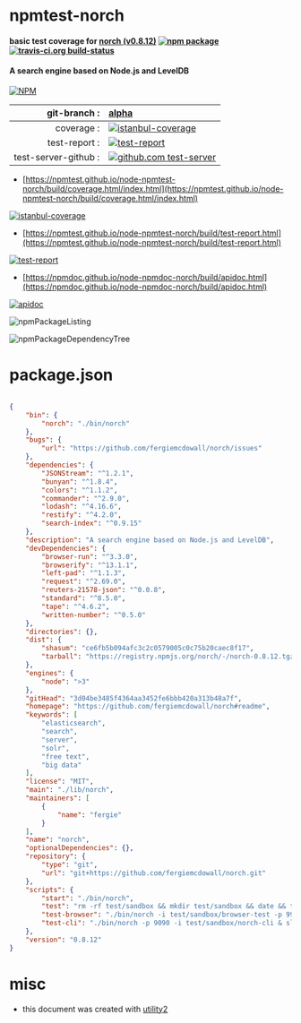# npmtest-norch

#### basic test coverage for  [norch (v0.8.12)](https://github.com/fergiemcdowall/norch#readme)  [![npm package](https://img.shields.io/npm/v/npmtest-norch.svg?style=flat-square)](https://www.npmjs.org/package/npmtest-norch) [![travis-ci.org build-status](https://api.travis-ci.org/npmtest/node-npmtest-norch.svg)](https://travis-ci.org/npmtest/node-npmtest-norch)

#### A search engine based on Node.js and LevelDB

[![NPM](https://nodei.co/npm/norch.png?downloads=true&downloadRank=true&stars=true)](https://www.npmjs.com/package/norch)

| git-branch : | [alpha](https://github.com/npmtest/node-npmtest-norch/tree/alpha)|
|--:|:--|
| coverage : | [![istanbul-coverage](https://npmtest.github.io/node-npmtest-norch/build/coverage.badge.svg)](https://npmtest.github.io/node-npmtest-norch/build/coverage.html/index.html)|
| test-report : | [![test-report](https://npmtest.github.io/node-npmtest-norch/build/test-report.badge.svg)](https://npmtest.github.io/node-npmtest-norch/build/test-report.html)|
| test-server-github : | [![github.com test-server](https://npmtest.github.io/node-npmtest-norch/GitHub-Mark-32px.png)](https://npmtest.github.io/node-npmtest-norch/build/app/index.html) | | build-artifacts : | [![build-artifacts](https://npmtest.github.io/node-npmtest-norch/glyphicons_144_folder_open.png)](https://github.com/npmtest/node-npmtest-norch/tree/gh-pages/build)|

- [https://npmtest.github.io/node-npmtest-norch/build/coverage.html/index.html](https://npmtest.github.io/node-npmtest-norch/build/coverage.html/index.html)

[![istanbul-coverage](https://npmtest.github.io/node-npmtest-norch/build/screenCapture.buildCi.browser.%252Ftmp%252Fbuild%252Fcoverage.lib.html.png)](https://npmtest.github.io/node-npmtest-norch/build/coverage.html/index.html)

- [https://npmtest.github.io/node-npmtest-norch/build/test-report.html](https://npmtest.github.io/node-npmtest-norch/build/test-report.html)

[![test-report](https://npmtest.github.io/node-npmtest-norch/build/screenCapture.buildCi.browser.%252Ftmp%252Fbuild%252Ftest-report.html.png)](https://npmtest.github.io/node-npmtest-norch/build/test-report.html)

- [https://npmdoc.github.io/node-npmdoc-norch/build/apidoc.html](https://npmdoc.github.io/node-npmdoc-norch/build/apidoc.html)

[![apidoc](https://npmdoc.github.io/node-npmdoc-norch/build/screenCapture.buildCi.browser.%252Ftmp%252Fbuild%252Fapidoc.html.png)](https://npmdoc.github.io/node-npmdoc-norch/build/apidoc.html)

![npmPackageListing](https://npmtest.github.io/node-npmtest-norch/build/screenCapture.npmPackageListing.svg)

![npmPackageDependencyTree](https://npmtest.github.io/node-npmtest-norch/build/screenCapture.npmPackageDependencyTree.svg)



# package.json

```json

{
    "bin": {
        "norch": "./bin/norch"
    },
    "bugs": {
        "url": "https://github.com/fergiemcdowall/norch/issues"
    },
    "dependencies": {
        "JSONStream": "^1.2.1",
        "bunyan": "^1.8.4",
        "colors": "^1.1.2",
        "commander": "^2.9.0",
        "lodash": "^4.16.6",
        "restify": "^4.2.0",
        "search-index": "^0.9.15"
    },
    "description": "A search engine based on Node.js and LevelDB",
    "devDependencies": {
        "browser-run": "^3.3.0",
        "browserify": "^13.1.1",
        "left-pad": "^1.1.3",
        "request": "^2.69.0",
        "reuters-21578-json": "^0.0.8",
        "standard": "^8.5.0",
        "tape": "^4.6.2",
        "written-number": "^0.5.0"
    },
    "directories": {},
    "dist": {
        "shasum": "ce6fb5b094afc3c2c0579005c0c75b20caec8f17",
        "tarball": "https://registry.npmjs.org/norch/-/norch-0.8.12.tgz"
    },
    "engines": {
        "node": ">3"
    },
    "gitHead": "3d04be3485f4364aa3452fe6bbb420a313b48a7f",
    "homepage": "https://github.com/fergiemcdowall/norch#readme",
    "keywords": [
        "elasticsearch",
        "search",
        "server",
        "solr",
        "free text",
        "big data"
    ],
    "license": "MIT",
    "main": "./lib/norch",
    "maintainers": [
        {
            "name": "fergie"
        }
    ],
    "name": "norch",
    "optionalDependencies": {},
    "repository": {
        "type": "git",
        "url": "git+https://github.com/fergiemcdowall/norch.git"
    },
    "scripts": {
        "start": "./bin/norch",
        "test": "rm -rf test/sandbox && mkdir test/sandbox && date && tape test/*test.js && npm run test-cli && npm run test-browser && standard --fix",
        "test-browser": "./bin/norch -i test/sandbox/browser-test -p 9999 & tape test/browser/runtest.js && kill $!",
        "test-cli": "./bin/norch -p 9090 -i test/sandbox/norch-cli & sleep 5s && bats test/test.bats && kill $!"
    },
    "version": "0.8.12"
}
```



# misc
- this document was created with [utility2](https://github.com/kaizhu256/node-utility2)
